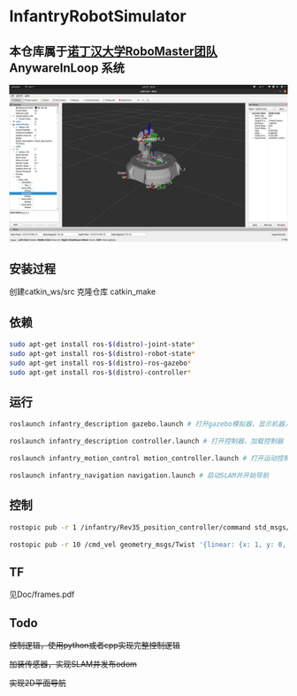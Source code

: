 # InfantryRobotSimulator


## 本仓库属于[诺丁汉大学RoboMaster团队](https://github.com/UoN-Lancet) AnywareInLoop 系统

![avatar](./doc/1.png)
## 安装过程
创建catkin_ws/src
克隆仓库
catkin_make

## 依赖
```bash
sudo apt-get install ros-$(distro)-joint-state* 
sudo apt-get install ros-$(distro)-robot-state* 
sudo apt-get install ros-$(distro)-ros-gazebo*
sudo apt-get install ros-$(distro)-controller*
```

## 运行
```bash
roslaunch infantry_description gazebo.launch # 打开gazebo模拟器，显示机器人
```
```bash
roslaunch infantry_description controller.launch # 打开控制器，加载控制器
```
```bash
roslaunch infantry_motion_control motion_controller.launch # 打开运动控制节点
```
```bash
roslaunch infantry_navigation navigation.launch # 启动SLAM并开始导航
```
## 控制
```bash
rostopic pub -r 1 /infantry/Rev35_position_controller/command std_msgs/Float64 "data: 3.1416" # Rev35是中层对地盘的旋转轴，其他轴对应关系在xarco中可以查到
```

```bash
rostopic pub -r 10 /cmd_vel geometry_msgs/Twist '{linear: {x: 1, y: 0, z: 0}, angular: {x: 0, y: 0, z: 0}}' # 朝云台指向前进
```

## TF
见Doc/frames.pdf

## Todo
<del>控制逻辑，使用python或者cpp实现完整控制逻辑</del>

<del>加装传感器，实现SLAM并发布odom</del>

<del>实现2D平面导航</del>
